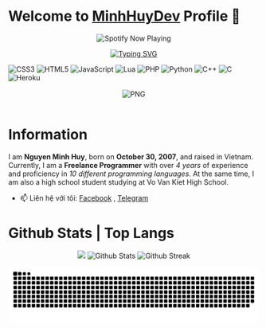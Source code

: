 # Welcome to [MinhHuyDev](https://www.facebook.com/Booking.MinhHuyDev) Profile 👋

<p align="center"> 
     <img src="https://now-playing-on-spotify.vercel.app/api/spotify" alt="Spotify Now Playing" width="350"/></a> 
 </p>

<div align="center"> 
  
   [![Typing SVG](https://readme-typing-svg.demolab.com/?font=Fira+Code&pause=1000&width=550&lines=Xin%20ch%C3%A0o%2C%20m%C3%ACnh%20l%C3%A0%20Nguy%E1%BB%85n%20Minh%20Huy%F0%9F%AB%B6%F0%9F%8F%BB)](https://git.io/typing-svg) 
 </div>

![CSS3](https://img.shields.io/badge/css3-%231572B6.svg?style=plastic&logo=css3&logoColor=white) ![HTML5](https://img.shields.io/badge/html5-%23E34F26.svg?style=plastic&logo=html5&logoColor=white) ![JavaScript](https://img.shields.io/badge/javascript-%23323330.svg?style=plastic&logo=javascript&logoColor=%23F7DF1E) ![Lua](https://img.shields.io/badge/lua-%232C2D72.svg?style=plastic&logo=lua&logoColor=white) ![PHP](https://img.shields.io/badge/php-%23777BB4.svg?style=plastic&logo=php&logoColor=white) ![Python](https://img.shields.io/badge/python-3670A0?style=plastic&logo=python&logoColor=ffdd54)
![C++](https://img.shields.io/badge/c++-%2300599C.svg?style=plastic&logo=c%2B%2B&logoColor=white) ![C](https://img.shields.io/badge/c-%2300599C.svg?style=plastic&logo=c&logoColor=white)
![Heroku](https://img.shields.io/badge/heroku-%23430098.svg?style=plastic&logo=heroku&logoColor=white)

<p align="center">
    <img align="center" alt="PNG" src="https://i.ibb.co/XF37v25/Picsart-23-07-30-20-21-44-480.jpg" />


<br/>
<br/>

# Information 
I am **Nguyen Minh Huy**, born on **October 30, 2007**, and raised in Vietnam. Currently, I am a **Freelance Programmer** with over *4 years* of experience and proficiency in *10 different programming languages*. At the same time, I am also a high school student studying at Vo Van Kiet High School.

- 📫 Liên hệ với tôi: [Facebook](https://www.facebook.com/Booking.MinhHuyDev) , [Telegram](https://t.me/minhhuydev)


# Github Stats | Top Langs

<p align="center"> 
 <img src="https://github-readme-stats.vercel.app/api/top-langs/?username=minhhuydev&theme=dark&hide_border=false&include_all_commits=true&count_private=true&layout=compact"> 

<img src="https://github-readme-stats.vercel.app/api?username=MinhHuyDev&include_all_commits=true&count_private=true&show_icons=true&custom_title=MinhHuyDev&line_height=20&title_color=7A7ADB&icon_color=2234AE&text_color=D3D3D3&bg_color=0,000000,130F40" alt = "Github Stats" >
<img src="https://github-readme-streak-stats.herokuapp.com/?user=minhhuydev&theme=onedark" alt = "Github Streak" >
</p>

 ![](https://github.com/Platane/snk/raw/output/github-contribution-grid-snake.svg) 
